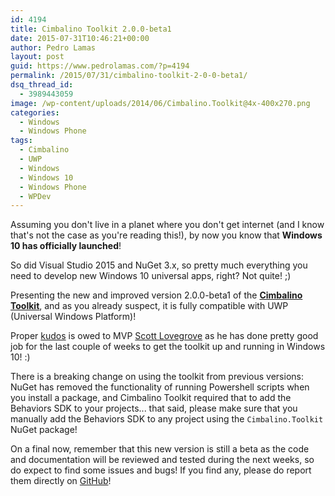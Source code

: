 ```yaml
---
id: 4194
title: Cimbalino Toolkit 2.0.0-beta1
date: 2015-07-31T10:46:21+00:00
author: Pedro Lamas
layout: post
guid: https://www.pedrolamas.com/?p=4194
permalink: /2015/07/31/cimbalino-toolkit-2-0-0-beta1/
dsq_thread_id:
  - 3989443059
image: /wp-content/uploads/2014/06/Cimbalino.Toolkit@4x-400x270.png
categories:
  - Windows
  - Windows Phone
tags:
  - Cimbalino
  - UWP
  - Windows
  - Windows 10
  - Windows Phone
  - WPDev
---
```

Assuming you don't live in a planet where you don't get internet (and I know that's not the case as you're reading this!), by now you know that **Windows 10 has officially launched**!

So did Visual Studio 2015 and NuGet 3.x, so pretty much everything you need to develop new Windows 10 universal apps, right? Not quite! ;)

Presenting the new and improved version 2.0.0-beta1 of the [**Cimbalino Toolkit**](http://cimbalino.org), and as you already suspect, it is fully compatible with UWP (Universal Windows Platform)!

Proper [kudos](https://en.wikipedia.org/wiki/Kudos) is owed to MVP [Scott Lovegrove](https://twitter.com/scottisafool) as he has done pretty good job for the last couple of weeks to get the toolkit up and running in Windows 10! :)

There is a breaking change on using the toolkit from previous versions: NuGet has removed the functionality of running Powershell scripts when you install a package, and Cimbalino Toolkit required that to add the Behaviors SDK to your projects... that said, please make sure that you manually add the Behaviors SDK to any project using the `Cimbalino.Toolkit` NuGet package!

On a final now, remember that this new version is still a beta as the code and documentation will be reviewed and tested during the next weeks, so do expect to find some issues and bugs! If you find any, please do report them directly on [GitHub](https://github.com/Cimbalino/Cimbalino-Toolkit/issues)!